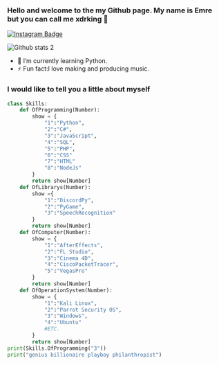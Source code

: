 ### Hello and welcome to the my Github page. My name is Emre but you can call me xdrking  👋


[![Instagram Badge](https://img.shields.io/badge/-Instagram-C13584?style=flat-quare&labelColor=C13584&logo=instagram&logoColor=white&link=link)](https://www.instagram.com/emreflp) 

![Github stats 2](https://github-readme-stats.vercel.app/api?username=xdrking&show_icons=true&theme=radical)

- 🌱 I’m currently learning Python.
- ⚡ Fun fact:I love making and producing music.

### I would like to tell you a little about myself


```python
class Skills:
    def OfProgramming(Number):
        show = {
            "1":"Python",
            "2":"C#",
            "3":"JavaScript",
            "4":"SQL",
            "5":"PHP",
            "6":"CSS"
            "7":"HTML"
            "8":"NodeJs"
        }
        return show[Number]
    def OfLibrarys(Number):
        show ={
            "1":"DiscordPy",
            "2":"PyGame",
            "3":"SpeechRecognition"
        }
        return show[Number]
    def OfComputer(Number):
        show = {
            "1":"AfterEffects",
            "2":"FL Studio",
            "3":"Cinema 4D",
            "4":"CiscoPacketTracer",
            "5":"VegasPro"
        }
        return show[Number]
    def OfOperationSystem(Number):
        show = {
            "1":"Kali Linux",
            "2":"Parrot Security OS",
            "3":"Windows",
            "4":"Ubuntu"
            #ETC.
        }
        return show[Number]
print(Skills.OfProgramming("3"))
print("genius billionaire playboy philanthropist")
```


